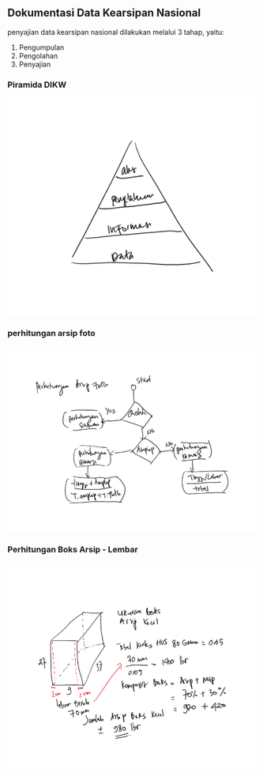 ## Dokumentasi Data Kearsipan Nasional

penyajian data kearsipan nasional dilakukan melalui 3 tahap, yaitu:
1. Pengumpulan
2. Pengolahan 
3. Penyajian

### Piramida DIKW
![piramida-data](/docs/assets/Whiteboard.png)

### perhitungan arsip foto 
![perhitungan-arsip-foto](/docs/assets/perhitungan-arsip-foto.png)


### Perhitungan Boks Arsip - Lembar
![boks-arsip](/docs/assets/boks-lembar-arsip.png)



